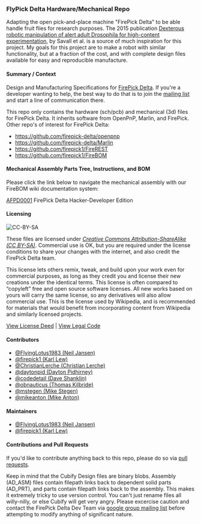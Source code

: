 ### FlyPick Delta Hardware/Mechanical Repo

Adapting the open pick-and-place machine "FirePick Delta" to be able handle fruit flies for research purposes. The 2015 publication [Dexterous robotic manipulation of alert adult Drosophila for high-content experimentation](http://dx.doi.org/10.1038/nmeth.3410), by Savall et al. is a source of much inspiration for this project. My goals for this project are to make a robot with similar functionality, but at a fraction of the cost, and with complete design files available for easy and reproducible manufacture.

#### Summary / Context

Design and Manufacturing Specifications for [FirePick Delta](http://delta.firepick.org).  If you're a developer wanting to help, the best way to do that is to join the [mailing list](https://groups.google.com/forum/#!forum/firepick) and start a line of communication there.  

This repo only contains the hardware (sch/pcb) and mechanical (3d) files for FirePick Delta.  It inherits software from OpenPnP, Marlin, and FirePick.  Other repo's of interest for FirePick Delta:

* https://github.com/firepick-delta/openpnp
* https://github.com/firepick-delta/Marlin
* https://github.com/firepick1/FireREST
* https://github.com/firepick1/FireBOM

#### Mechanical Assembly Parts Tree, Instructions, and BOM

Please click the link below to navigate the mechanical assembly with our FireBOM wiki documentation system:

[AFPD0001](AFPD0001) FirePick Delta Hacker-Developer Edition

#### Licensing

![CC-BY-SA](http://upload.wikimedia.org/wikipedia/commons/thumb/d/d0/CC-BY-SA_icon.svg/320px-CC-BY-SA_icon.svg.png)

These files are licensed under [*Creative Commons Attribution-ShareAlike (CC BY-SA)*](https://creativecommons.org/licenses/by-sa/4.0/legalcode).  Commercial use is OK, but you are required under the license conditions to share your changes with the internet, and also credit the FirePick Delta team.


This license lets others remix, tweak, and build upon your work even for commercial purposes, as long as they credit you and license their new creations under the identical terms. This license is often compared to “copyleft” free and open source software licenses. All new works based on yours will carry the same license, so any derivatives will also allow commercial use. This is the license used by Wikipedia, and is recommended for materials that would benefit from incorporating content from Wikipedia and similarly licensed projects. 

[View License Deed](http://creativecommons.org/licenses/by-sa/4.0/) | [View Legal Code](https://creativecommons.org/licenses/by-sa/4.0/legalcode)

#### Contributors
* [@FlyingLotus1983 (Neil Jansen)](https://github.com/FlyingLotus1983)
* [@firepick1 (Karl Lew)](https://github.com/firepick1)
* [@ChristianLerche (Christian Lerche)](https://github.com/ChristianLerche)
* [@daytonpid (Dayton Pidhirney)](https://github.com/daytonpid)
* [@codedetail (Dave Shanklin)](https://github.com/codedetail)
* [@obnauticus (Thomas Kilbride)](https://github.com/obnauticus)
* [@mstegen (Mike Stegen)](https://github.com/mstegen)
* [@mikeanton (Mike Anton)](https://github.com/mikeanton)

#### Maintainers
* [@FlyingLotus1983 (Neil Jansen)](https://github.com/FlyingLotus1983)
* [@firepick1 (Karl Lew)](https://github.com/firepick1)

#### Contributions and Pull Requests

If you'd like to contribute anything back to this repo, please do so via [pull requests](https://help.github.com/articles/using-pull-requests).  

Keep in mind that the Cubify Design files are binary blobs.  Assembly (AD_ASM) files contain filepath links back to dependent solid parts (AD_PRT), and parts contain filepath links back to the assembly.  This makes it extremely tricky to use version control.  You can't just rename files all willy-nilly, or else Cubify will get very angry.  Please excercise caution and contact the FirePick Delta Dev Team via [google group mailing list](https://groups.google.com/forum/#!forum/firepick) before attempting to modify anything of significant nature.

